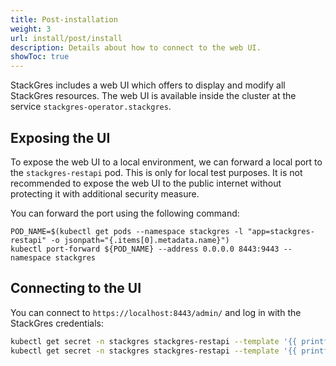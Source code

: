 ```yaml
---
title: Post-installation
weight: 3
url: install/post/install
description: Details about how to connect to the web UI.
showToc: true
---
```


StackGres includes a web UI which offers to display and modify all StackGres resources.
The web UI is available inside the cluster at the service `stackgres-operator.stackgres`.

## Exposing the UI

To expose the web UI to a local environment, we can forward a local port to the `stackgres-restapi` pod.
This is only for local test purposes.
It is not recommended to expose the web UI to the public internet without protecting it with additional security measure.

You can forward the port using the following command:

```
POD_NAME=$(kubectl get pods --namespace stackgres -l "app=stackgres-restapi" -o jsonpath="{.items[0].metadata.name}")
kubectl port-forward ${POD_NAME} --address 0.0.0.0 8443:9443 --namespace stackgres
```

## Connecting to the UI

You can connect to `https://localhost:8443/admin/` and log in with the StackGres credentials:

```bash
kubectl get secret -n stackgres stackgres-restapi --template '{{ printf "username = %s\n" (.data.k8sUsername | base64decode) }}'
kubectl get secret -n stackgres stackgres-restapi --template '{{ printf "password = %s\n" (.data.clearPassword | base64decode) }}'
```